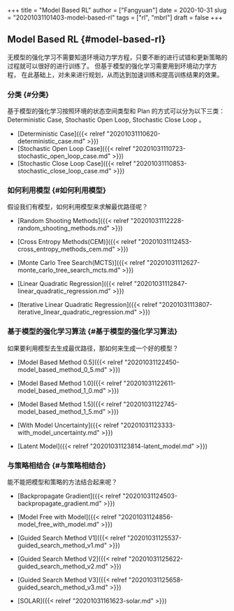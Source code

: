+++
title = "Model Based RL"
author = ["Fangyuan"]
date = 2020-10-31
slug = "20201031101403-model-based-rl"
tags = ["rl", "mbrl"]
draft = false
+++

## Model Based RL {#model-based-rl}

无模型的强化学习不需要知道环境动力学方程，只要不断的进行试错和更新策略的过程就可以很好的进行训练了。
但基于模型的强化学习需要用到环境动力学方程，
在此基础上，对未来进行规划，从而达到加速训练和提高训练结果的效果。


### 分类 {#分类}

基于模型的强化学习按照环境的状态空间类型和 Plan 的方式可以分为以下三类：
Deterministic Case, Stochastic Open Loop, Stochastic Close Loop 。

-   [Deterministic Case]({{< relref "20201031110620-deterministic_case.md" >}})
-   [Stochastic Open Loop Case]({{< relref "20201031110723-stochastic_open_loop_case.md" >}})
-   [Stochastic Close Loop Case]({{< relref "20201031110853-stochastic_close_loop_case.md" >}})


### 如何利用模型 {#如何利用模型}

假设我们有模型，如何利用模型来求解最优路径呢？

-   [Random Shooting Methods]({{< relref "20201031112228-random_shooting_methods.md" >}})

-   [Cross Entropy Methods(CEM)]({{< relref "20201031112453-cross_entropy_methods_cem.md" >}})

-   [Monte Carlo Tree Search(MCTS)]({{< relref "20201031112627-monte_carlo_tree_search_mcts.md" >}})

-   [Linear Quadratic Regression]({{< relref "20201031112847-linear_quadratic_regression.md" >}})

-   [Iterative Linear Quadratic Regression]({{< relref "20201031113807-iterative_linear_quadratic_regression.md" >}})


### 基于模型的强化学习算法 {#基于模型的强化学习算法}

如果要利用模型去生成最优路径，那如何来生成一个好的模型？

-   [Model Based Method 0.5]({{< relref "20201031122450-model_based_method_0_5.md" >}})

-   [Model Based Method 1.0]({{< relref "20201031122611-model_based_method_1_0.md" >}})

-   [Model Based Method 1.5]({{< relref "20201031122745-model_based_method_1_5.md" >}})

-   [With Model Uncertainty]({{< relref "20201031123333-with_model_uncertainty.md" >}})

-   [Latent Model]({{< relref "20201031123814-latent_model.md" >}})


### 与策略相结合 {#与策略相结合}

能不能把模型和策略的方法结合起来呢？

-   [Backpropagate Gradient]({{< relref "20201031124503-backpropagate_gradient.md" >}})

-   [Model Free with Model]({{< relref "20201031124856-model_free_with_model.md" >}})

-   [Guided Search Method V1]({{< relref "20201031125537-guided_search_method_v1.md" >}})

-   [Guided Search Method V2]({{< relref "20201031125622-guided_search_method_v2.md" >}})

-   [Guided Search Method V3]({{< relref "20201031125658-guided_search_method_v3.md" >}})

-   [SOLAR]({{< relref "20201031161623-solar.md" >}})
